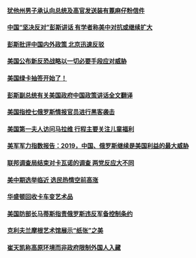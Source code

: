#### [犹他州男子承认向总统及高官发送装有蓖麻仔粉信件](../pages/zg_yre_rvq/4600851.md?t=10051115?t=10051046?t=10051040) 

#### [中国“坚决反对”彭斯讲话 有学者称美中对抗或继续扩大](../pages/zg_yre_rvq/4600833.md?t=10051115?t=10051046?t=10051040) 

#### [彭斯批评中国内外政策 北京迅速反驳](../pages/zg_yre_rvq/4600821.md?t=10051115?t=10051046?t=10051040) 

#### [美国公布新反恐战略以一切必要手段应对威胁](../pages/zg_yre_rvq/4600813.md?t=10051115?t=10051046?t=10051040) 

#### [美国绿卡抽签开始了！](../pages/zg_yre_rvq/4600335.md?t=10051115?t=10051046?t=10051040) 

#### [彭斯副总统有关美国政府中国政策讲话全文翻译](../pages/zg_yre_rvq/4600329.md?t=10051115?t=10051046?t=10051040) 

#### [美国指控七俄罗斯情报官员进行黑客袭击](../pages/zg_yre_rvq/4600220.md?t=10051115?t=10051046?t=10051040) 

#### [美国第一夫人访问马拉维  行程主要关注儿童福利](../pages/zg_yre_rvq/4600170.md?t=10051115?t=10051046?t=10051040) 

#### [美军军力指数报告：2019，中国、俄罗斯继续是美国利益的最大威胁](../pages/zg_yre_rvq/4600161.md?t=10051115?t=10051046?t=10051040) 

#### [联邦调查局结束对卡瓦诺的调查 两党反应大不同](../pages/zg_yre_rvq/4600094.md?t=10051115?t=10051046?t=10051040) 

#### [美中期选举临近 选民热情空前高涨](../pages/zg_yre_rvq/4599980.md?t=10051115?t=10051046?t=10051040) 

#### [华盛顿回收卡车变艺术品](../pages/zg_yre_rvq/4599943.md?t=10051115?t=10051046?t=10051040) 

#### [美国防部长马蒂斯指责俄罗斯违反军备控制条约](../pages/zg_yre_rvq/4599913.md?t=10051115?t=10051046?t=10051040) 

#### [克利夫兰摩根艺术馆展示“纸张”之美](../pages/zg_yre_rvq/4599909.md?t=10051115?t=10051046?t=10051040) 

#### [崔天凯称高原环境而非政府限制外国人入藏](../pages/zg_yre_rvq/4599697.md?t=10051115?t=10051046?t=10051040) 

